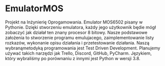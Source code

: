# EmulatorMOS
Projekt na Inżynierię Oprogamowania. Emulator MOS6502 pisany w Pythonie.
Dzięki stworzeniu emulatora, każdy jego użytkownik będie mógł zobaczyć jak działał ten znany procesor 8 bitowy.
Nasze podstawowe założenia to stworzenie programu emulujacego, zaimplementowanie listy rozkazów, wykonanie opisu działania i przetestowanie działania.
Naszą wybranąmetodyką programowania jest Test Driven Development.
Planujemy używać takich narzędzi jak Trello, Discord, GitHub, PyCharm. Językiem, który wybraliśmy po porównaniu z innymi jest Python w wersji 3.8.
